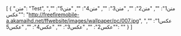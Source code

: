 [
  {
    "متن": "Test",
    "متن1": "",
    "متن2": "",
    "متن3": "",
    "متن4": "",
    "متن5": "",
    "عکس": "http://freefiremobile-a.akamaihd.net/ffwebsite/images/wallpaper/pc/007.jpg",
    "عکس1": "",
    "عکس2": "",
    "عکس3": "",
    "عکس4": "",
    "عکس5": ""
  }
]
